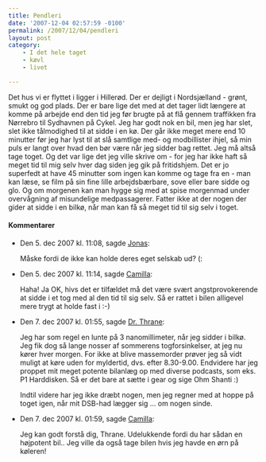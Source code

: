 ```yaml
---
title: Pendleri
date: '2007-12-04 02:57:59 -0100'
permalink: /2007/12/04/pendleri
layout: post
category:
    - I det hele taget
    - kævl
    - livet

---
```

Det hus vi er flyttet i ligger i Hillerød. Der er dejligt i Nordsjælland - grønt, smukt og god plads. Der er bare lige det med at det tager lidt længere at komme på arbejde end den tid jeg før brugte på at flå gennem traffikken fra Nørrebro til Sydhavnen på Cykel. Jeg har godt nok en bil, men jeg har slet, slet ikke tålmodighed til at sidde i en kø. Der går ikke meget mere end 10 minutter før jeg har lyst til at slå samtlige med- og modbillister ihjel, så min puls er langt over hvad den bør være når jeg sidder bag rettet. Jeg må altså tage toget. Og det var lige det jeg ville skrive om - for jeg har ikke haft så meget tid til mig selv hver dag siden jeg gik på fritidshjem. Det er jo superfedt at have 45 minutter som ingen kan komme og tage fra en - man kan læse, se film på sin fine lille arbejdsbærbare, sove eller bare sidde og glo. Og om morgenen kan man hygge sig med at spise morgenmad under overvågning af misundelige medpassagerer. Fatter ikke at der nogen der gider at sidde i en bilkø, når man kan få så meget tid til sig selv i toget.
<div class="vintage-comments">
<h4>Kommentarer </h4>
<ul class="vintage-comments-list"><li>
<p class="comment-meta">Den <time datetime="2007-12-05T11:08:50+01:00">5. dec 2007 kl.  11:08</time>, sagde <a href="http://blog.verture.net/">Jonas</a>:</p>
<p>Måske fordi de ikke kan holde deres eget selskab ud? (:</p>
</li>
<li>
<p class="comment-meta">Den <time datetime="2007-12-05T11:14:34+01:00">5. dec 2007 kl.  11:14</time>, sagde <a href="http://xoc.dk">Camilla</a>:</p>
<p>Haha! Ja OK, hivs det er tilfældet må det være svært angstprovokerende at sidde i et tog med al den tid til sig selv. Så er rattet i bilen alligevel mere trygt at holde fast i :-)</p>
</li>

<li>
<p class="comment-meta">Den <time datetime="2007-12-07T13:55:37+01:00">7. dec 2007 kl.  01:55</time>, sagde <a href="http://kristianthrane.dk">Dr. Thrane</a>:</p>
<p>Jeg har som regel en lunte på 3 nanomillimeter, når jeg sidder i bilkø. Jeg fik dog så lange nosser af sommerens togforsinkelser, at jeg nu kører hver morgen. For ikke at blive massemorder prøver jeg så vidt muligt at køre uden for myldertid, dvs. efter 8.30-9.00. Endvidere har jeg proppet mit meget potente bilanlæg op med diverse podcasts, som eks. P1 Harddisken. Så er det bare at sætte i gear og sige Ohm Shanti :)</p>
<p>Indtil videre har jeg ikke dræbt nogen, men jeg regner med at hoppe på toget igen, når mit DSB-had lægger sig ... om nogen sinde.</p>
</li>

<li>
<p class="comment-meta">Den <time datetime="2007-12-07T13:59:31+01:00">7. dec 2007 kl.  01:59</time>, sagde <a href="http://xoc.dk">Camilla</a>:</p>
<p>Jeg kan godt forstå dig, Thrane. Udelukkende fordi du har sådan en højpotent bil.. Jeg ville da også tage bilen hvis jeg havde en ørn på køleren!</p>
</li>
</ul>
</div>
